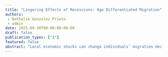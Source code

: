 ```yaml
---
title: "Lingering Effects of Recessions: Age Differentiated Migration"
authors:
 - Nathalie Gonzalez Prieto
 - admin
date: 2025-09-30T00:00:00-00:00
draft: false
publication_types: ["3"]
featured: false
abstract: "Local economic shocks can change individuals’ migration decisions, with this effect potentially varying across the lifecycle. Using data from the New York Fed Equifax Consumer Credit Panel, where we can follow people over time and have information on location and age, joined with sectoral GDP at the county level from the Bureau of Economic Analysis (BEA), we examine the response of migration rates by age group to local economic shocks. Our results indicate that prime-age adults decrease their in-migration rate to areas experiencing a recession. In contrast, the out-migration rate of retirement-age individuals increases after a local labor market experiences a positive shock. This result can explain hysteresis in raw employment and participation rates, not adjusted for demographics, due to the persistent effects of shocks on local demographic composition. Methodologically, we show that our results are robust to including bilateral controls for economic conditions, a specification emphasized in recent work to address spatial confounders."
---
```

